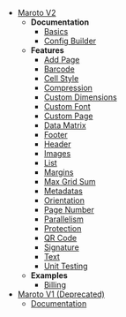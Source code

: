 * [Maroto V2](README.md?id=home)
  * **Documentation**
    * [Basics](v2/basics.md?id=generating-pdf)
    * [Config Builder](v2/configbuilder.md?id=config-builder)
  * **Features**
    * [Add Page](v2/features/addpage.md?id=addpage)
    * [Barcode](v2/features/barcode.md?id=barcode)
    * [Cell Style](v2/features/cellstyle.md?id=cell-style)
    * [Compression](v2/features/compression.md?id=compression)
    * [Custom Dimensions](v2/features/customdimensions.md?id=custom-dimensions)
    * [Custom Font](v2/features/customfont.md?id=custom-font)
    * [Custom Page](v2/features/custompage.md?id=custom-page)
    * [Data Matrix](v2/features/datamatrix.md?id=data-matrix)
    * [Footer](v2/features/footer.md?id=footer)
    * [Header](v2/features/header.md?id=header)
    * [Images](v2/features/image.md?id=image)
    * [List](v2/features/list.md?id=list)
    * [Margins](v2/features/margins.md?id=custom-margins)
    * [Max Grid Sum](v2/features/maxgridsum.md?id=max-grid-sum)
    * [Metadatas](v2/features/metadatas.md?id=metadatas)
    * [Orientation](v2/features/orientation.md?id=orientation)
    * [Page Number](v2/features/pagenumber.md?id=page-number)
    * [Parallelism](v2/features/parallelism.md?id=parallelism)
    * [Protection](v2/features/protection.md?id=protection)
    * [QR Code](v2/features/qrcode.md?id=qrcode)
    * [Signature](v2/features/signature.md?id=signature)
    * [Text](v2/features/text.md?id=text)
    * [Unit Testing](v2/features/unittests.md?id=unit-testing)
  * **Examples**
    * [Billing](v2/examples/billing.md?id=billing)
* [Maroto V1 (Deprecated)](v1/README.md?id=deprecated)
  * [Documentation](v1/documentation.md?id=documentation)
